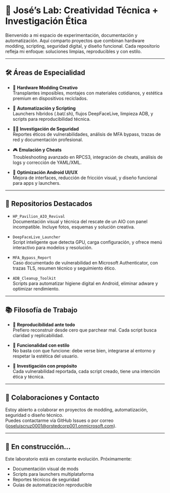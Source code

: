# 🧠 José’s Lab: Creatividad Técnica + Investigación Ética

Bienvenido a mi espacio de experimentación, documentación y automatización. Aquí comparto proyectos que combinan hardware modding, scripting, seguridad digital, y diseño funcional. Cada repositorio refleja mi enfoque: soluciones limpias, reproducibles y con estilo.

---

## 🛠️ Áreas de Especialidad

- 🔧 **Hardware Modding Creativo**  
  Transplantes imposibles, montajes con materiales cotidianos, y estética premium en dispositivos reciclados.

- 🧪 **Automatización y Scripting**  
  Launchers híbridos (.bat/.sh), flujos DeepFaceLive, limpieza ADB, y scripts para reproducibilidad técnica.

- 🕵️‍♂️ **Investigación de Seguridad**  
  Reportes éticos de vulnerabilidades, análisis de MFA bypass, trazas de red y documentación profesional.

- 🎮 **Emulación y Cheats**  
  Troubleshooting avanzado en RPCS3, integración de cheats, análisis de logs y corrección de YAML/XML.

- 📱 **Optimización Android UI/UX**  
  Mejora de interfaces, reducción de fricción visual, y diseño funcional para apps y launchers.

---

## 📂 Repositorios Destacados

- `HP_Pavilion_AIO_Revival`  
  Documentación visual y técnica del rescate de un AIO con panel incompatible. Incluye fotos, esquemas y solución creativa.

- `DeepFaceLive_Launcher`  
  Script inteligente que detecta GPU, carga configuración, y ofrece menú interactivo para modelos y resolución.

- `MFA_Bypass_Report`  
  Caso documentado de vulnerabilidad en Microsoft Authenticator, con trazas TLS, resumen técnico y seguimiento ético.

- `ADB_Cleanup_Toolkit`  
  Scripts para automatizar higiene digital en Android, eliminar adware y optimizar rendimiento.

---

## 📚 Filosofía de Trabajo

- 🧼 **Reproducibilidad ante todo**  
  Prefiero reconstruir desde cero que parchear mal. Cada script busca claridad y replicabilidad.

- 🎨 **Funcionalidad con estilo**  
  No basta con que funcione: debe verse bien, integrarse al entorno y respetar la estética del usuario.

- 🧠 **Investigación con propósito**  
  Cada vulnerabilidad reportada, cada script creado, tiene una intención ética y técnica.

---

## 🤝 Colaboraciones y Contacto

Estoy abierto a colaborar en proyectos de modding, automatización, seguridad o diseño técnico.  
Puedes contactarme vía GitHub Issues o por correo (joseluiscruz0001@orstedcorp001.onmicrosoft.com).

---

## 🧭 En construcción…

Este laboratorio está en constante evolución. Próximamente:
- Documentación visual de mods
- Scripts para launchers multiplataforma
- Reportes técnicos de seguridad
- Guías de automatización reproducible
